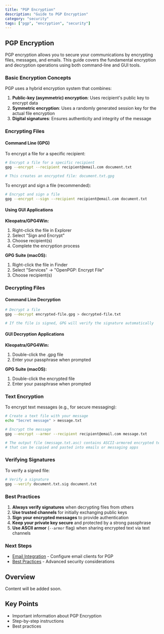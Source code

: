 ```yaml
---
title: "PGP Encryption"
description: "Guide to PGP Encryption"
category: "security"
tags: ["pgp", "encryption", "security"]
---
```


## PGP Encryption

PGP encryption allows you to secure your communications by encrypting files, messages, and emails. This guide covers the fundamental encryption and decryption operations using both command-line and GUI tools.

### Basic Encryption Concepts

PGP uses a hybrid encryption system that combines:

1. **Public-key (asymmetric) encryption**: Uses recipient's public key to encrypt data
2. **Symmetric encryption**: Uses a randomly generated session key for the actual file encryption
3. **Digital signatures**: Ensures authenticity and integrity of the message

### Encrypting Files

#### Command Line (GPG)

To encrypt a file for a specific recipient:

```bash
# Encrypt a file for a specific recipient
gpg --encrypt --recipient recipient@email.com document.txt

# This creates an encrypted file: document.txt.gpg
```

To encrypt and sign a file (recommended):

```bash
# Encrypt and sign a file
gpg --encrypt --sign --recipient recipient@email.com document.txt
```

#### Using GUI Applications

**Kleopatra/GPG4Win:**

1. Right-click the file in Explorer
2. Select "Sign and Encrypt"
3. Choose recipient(s)
4. Complete the encryption process

**GPG Suite (macOS):**

1. Right-click the file in Finder
2. Select "Services" → "OpenPGP: Encrypt File"
3. Choose recipient(s)

### Decrypting Files

#### Command Line Decryption

```bash
# Decrypt a file
gpg --decrypt encrypted-file.gpg > decrypted-file.txt

# If the file is signed, GPG will verify the signature automatically
```

#### GUI Decryption Applications

**Kleopatra/GPG4Win:**

1. Double-click the .gpg file
2. Enter your passphrase when prompted

**GPG Suite (macOS):**

1. Double-click the encrypted file
2. Enter your passphrase when prompted

### Text Encryption

To encrypt text messages (e.g., for secure messaging):

```bash
# Create a text file with your message
echo "Secret message" > message.txt

# Encrypt the message
gpg --encrypt --armor --recipient recipient@email.com message.txt

# The output file (message.txt.asc) contains ASCII-armored encrypted text
# that can be copied and pasted into emails or messaging apps
```

### Verifying Signatures

To verify a signed file:

```bash
# Verify a signature
gpg --verify document.txt.sig document.txt
```

### Best Practices

1. **Always verify signatures** when decrypting files from others
2. **Use trusted channels** for initially exchanging public keys
3. **Sign your encrypted messages** to provide authentication
4. **Keep your private key secure** and protected by a strong passphrase
5. **Use ASCII armor** (`--armor` flag) when sharing encrypted text via text channels

### Next Steps

- [Email Integration](06-email-integration.md) - Configure email clients for PGP
- [Best Practices](07-best-practices.md) - Advanced security considerations

## Overview

Content will be added soon.

## Key Points

- Important information about PGP Encryption
- Step-by-step instructions
- Best practices
